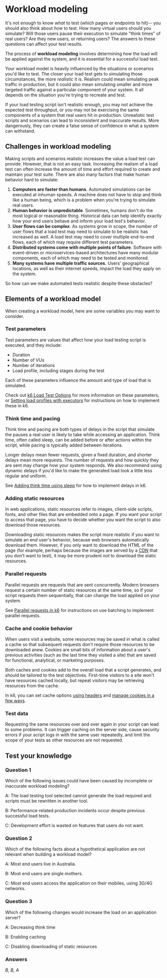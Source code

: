 # Workload modeling

It's not enough to know _what_ to test (which pages or endpoints to hit)-- you should also think about _how_ to test. How many virtual users should you simulate? Will those users pause their execution to simulate "think times" of real users? Are they new users, or returning users? The answers to these questions can affect your test results.

The process of **workload modeling** involves determining *how* the load will be applied against the system, and it is essential for a successful load test.

Your workload model is heavily influenced by the situations or scenarios you'd like to test. The closer your load test gets to simulating those circumstances, the more *realistic* it is. Realism could mean simulating peak traffic in production, but it could also mean simulating smaller and more targeted traffic against a particular component of your system. It all depends on the situation you're trying to recreate and test.

If your load testing script isn't realistic enough, you may not achieve the expected test throughput, or you may not be exercising the same components of a system that real users hit in production. Unrealistic test scripts and scenarios can lead to inconsistent and inaccurate results. More dangerously, they can create a false sense of confidence in what a system can withstand.

## Challenges in workload modeling

Making scripts and scenarios realistic increases the value a load test can provide. However, that is not an easy task. Increasing the realism of a load test can often increase the amount of time and effort required to create and maintain your test suite. There are also many factors that make human behavior hard to simulate:

1. **Computers are faster than humans**. Automated simulations can be executed at inhuman speeds. A machine does not have to stop and think like a human being, which is a problem when you're trying to simulate real users.
2. **Human behavior is unpredictable**. Sometimes, humans don't do the most logical or reasonable thing. Historical data can help identify exactly how your end users behave and inform your load test's behavior.
3. **User flows can be complex**. As systems grow in scope, the number of user flows that a load test may need to simulate to be realistic has increased as well. A load test may need to cover multiple end-to-end flows, each of which may require different test parameters.
4. **Distributed systems come with multiple points of failure**. Software with event-driven or microservices-based architectures have many modular components, each of which may need to be tested and monitored.
5. **Many systems have multiple traffic sources.** Users' geographical locations, as well as their internet speeds, impact the load they apply on the system.

So how can we make automated tests realistic despite these obstacles?

## Elements of a workload model

When creating a workload model, here are some variables you may want to consider.

### Test parameters

Test parameters are values that affect how your load testing script is executed, and they include:
- Duration
- Number of VUs
- Number of iterations
- Load profile, including stages during the test

Each of these parameters influence the amount and type of load that is simulated.

Check out [k6 Load Test Options](k6%20Load%20Test%20Options.md) for more information on these parameters, or [Setting load profiles with executors](Setting%20load%20profiles%20with%20executors.md) for instructions on how to implement these in k6.

### Think time and pacing

Think time and pacing are both types of delays in the script that simulate the pauses a real user is likely to take while accessing an application. Think time, often called sleep, can be added before or after actions within the script, while pacing is typically added between iterations.

Longer delays mean fewer requests, given a fixed duration, and shorter delays mean more requests. The number of requests and how quickly they are sent may change how your system responds. We also recommend using dynamic delays if you'd like to make the generated load look a little less regular and uniform.

See [Adding think time using sleep](Adding%20think%20time%20using%20sleep.md) for how to implement delays in k6.

### Adding static resources

In web applications, static resources refer to images, client-side scripts, fonts, and other files that are embedded onto a page. If you want your script to access that page, you have to decide whether you want the script to also download those resources.

Downloading static resources makes the script more realistic if you want to simulate an end user's behavior, because web browsers automatically download them. However, if you only want to download the HTML of the page (for example, perhaps because the images are served by a [CDN](Performance%20Testing%20Terminology.md#CDN) that you don't want to test), it may be more prudent *not* to download the static resources.

### Parallel requests

Parallel requests are requests that are sent concurrently. Modern browsers request a certain number of static resources at the same time, so if your script requests them sequentially, that can change the load applied on your system.

See [Parallel requests in k6](Parallel%20requests%20in%20k6.md) for instructions on use batching to implement parallel requests.

### Cache and cookie behavior

When users visit a website, some resources may be saved in what is called a cache so that subsequent requests don't require those resources to be downloaded anew. Cookies are small bits of information about a user's previous activities (such as the last time they visited a site) that are saved for functional, analytical, or marketing purposes.

Both caches and cookies add to the overall load that a script generates, and should be tailored to the test objectives. First-time visitors to a site won't have resources cached locally, but repeat visitors may be retrieving resources from the cache.

In k6, you can set cache options [using headers](https://k6.io/docs/using-k6/http-requests/#making-http-requests) and [manage cookies in a few ways](https://k6.io/docs/examples/cookies-example/).

### Test data

Requesting the same resources over and over again in your script can lead to some problems. It can trigger caching on the server side, cause security errors if your script logs in with the same user repeatedly, and limit the scope of your tests as other resources are not requested.


## Test your knowledge

### Question 1

Which of the following issues could have been caused by incomplete or inaccurate workload modeling?

A: The load testing tool selected cannot generate the load required and scripts must be rewritten in another tool.

B: Performance-related production incidents occur despite previous successful load tests.

C: Development effort is wasted on features that users do not want.

### Question 2

Which of the following facts about a hypothetical application are not relevant when building a workload model?

A: Most end users live in Australia.

B: Most end users are single mothers.

C: Most end users access the application on their mobiles, using 3G/4G networks.

### Question 3

Which of the following changes would increase the load on an application server?

A: Decreasing think time

B: Enabling caching

C: Disabling downloading of static resources

### Answers

*B, B, A*